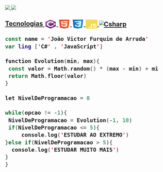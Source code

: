 

<!-- Apresentação -->



<!-- Painel de Trabalhos -->

<div>
 

 <a href="https://github.com/victorfurquim">

 <img height="185em" src="https://github-readme-stats.vercel.app/api?username=victorfurquim&show_icons=true&theme=dark&include_all_commits=true&count_private=true"/>

 <img height="185em" src="https://github-readme-stats.vercel.app/api/top-langs/?username=victorfurquim&layout=compact&langs_count=7&theme=dark"/>

  <h2>Tecnologias</2>
  <img align="center" alt="Csharp" height="30" width="40" src="https://raw.githubusercontent.com/devicons/devicon/master/icons/csharp/csharp-original.svg" style="flat: left;">
   <img align="center" alt="HTML" height="30" width="40" src="https://raw.githubusercontent.com/devicons/devicon/master/icons/html5/html5-original.svg">

 <img align="center" alt="CSS" height="30" width="40" src="https://raw.githubusercontent.com/devicons/devicon/master/icons/css3/css3-original.svg">  

 <img align="center" alt="Js" height="30" width="40" src="https://raw.githubusercontent.com/devicons/devicon/master/icons/javascript/javascript-plain.svg">
  <img align="center" alt="Csharp" height="30" width="150" src="https://komarev.com/ghpvc/?username=victorfurquim&color=green" alt="victorfurquim" /> <br>
  
   ```kotlin
const name = 'João Victor Furquim de Arruda'
var ling ['C#' , 'JavaScript']
 
 function Evolution(min, max){
    const valor = Math.random() * (max - min) + min
    return Math.floor(valor)
}

let NivelDeProgramacao = 0

while(opcao != -1){
    NivelDeProgramacao = Evolution(-1, 10)
    if(NivelDeProgramacao <= 5){
        console.log('ESTUDAR AO EXTREMO')
  }else if(NivelDeProgramacao > 5){
     console.log('ESTUDAR MUITO MAIS')
   }
}

```
  
</div> 

 



